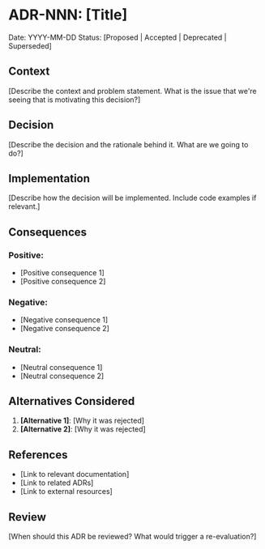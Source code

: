 # ADR-NNN: [Title]

Date: YYYY-MM-DD
Status: [Proposed | Accepted | Deprecated | Superseded]

## Context

[Describe the context and problem statement. What is the issue that we're seeing that is motivating this decision?]

## Decision

[Describe the decision and the rationale behind it. What are we going to do?]

## Implementation

[Describe how the decision will be implemented. Include code examples if relevant.]

## Consequences

### Positive:
- [Positive consequence 1]
- [Positive consequence 2]

### Negative:
- [Negative consequence 1]
- [Negative consequence 2]

### Neutral:
- [Neutral consequence 1]
- [Neutral consequence 2]

## Alternatives Considered

1. **[Alternative 1]**: [Why it was rejected]
2. **[Alternative 2]**: [Why it was rejected]

## References

- [Link to relevant documentation]
- [Link to related ADRs]
- [Link to external resources]

## Review

[When should this ADR be reviewed? What would trigger a re-evaluation?]
